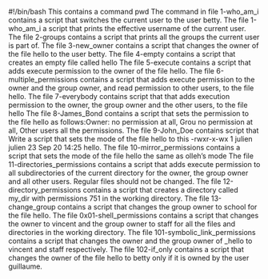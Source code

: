 #!/bin/bash
This contains a command pwd
The command in file 1-who_am_i contains a script that switches the current user to the user betty.
The file 1-who_am_i a script that prints the effective username of the current user.
The file 2-groups contains a script that prints all the groups the current user is part of.
The file 3-new_owner contains a script that changes the owner of the file hello to the user betty.
The file 4-empty contains a script that creates an empty file called hello
The file 5-execute contains a script that adds execute permission to the owner of the file hello.
The file 6-multiple_permissions contains a script that adds execute permission to the owner and the group owner, and read permission to other users, to the file hello.
The file 7-everybody contains script that that adds execution permission to the owner, the group owner and the other users, to the file hello
The file 8-James_Bond contains a script that sets the permission to the file hello as follows:Owner: no permission at all, Grou no permission at all, Other users all the permissions.
The file 9-John_Doe contains script that Write a script that sets the mode of the file hello to this -rwxr-x-wx 1 julien julien 23 Sep 20 14:25 hello.
The file 10-mirror_permissions contains a script that sets the mode of the file hello the same as olleh’s mode
The file 11-directories_permissions contains a script that adds execute permission to all subdirectories of the current directory for the owner, the group owner and all other users. Regular files should not be changed.
The file 12-directory_permissions contains  a script that creates a directory called my_dir with permissions 751 in the working directory.
The file 13-change_group contains a script that changes the group owner to school for the file hello.
The file 0x01-shell_permissions contains a script that changes the owner to vincent and the group owner to staff for all the files and directories in the working directory.
The file 101-symbolic_link_permissions contains a script that changes the owner and the group owner of _hello to vincent and staff respectively.
The file 102-if_only contains a script that changes the owner of the file hello to betty only if it is owned by the user guillaume.


